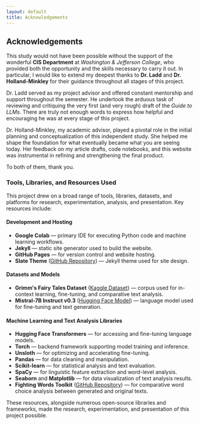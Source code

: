 ```yaml
---
layout: default
title: Acknowledgements
---
```


## Acknowledgements

This study would not have been possible without the support of the wonderful **CIS Department** at *Washington & Jefferson College*, who provided both the opportunity and the skills necessary to carry it out. In particular, I would like to extend my deepest thanks to **Dr. Ladd** and **Dr. Holland-Minkley** for their guidance throughout all stages of this project.

Dr. Ladd served as my project advisor and offered constant mentorship and support throughout the semester. He undertook the arduous task of reviewing and critiquing the very first (and very rough) draft of the *Guide to LLMs*. There are truly not enough words to express how helpful and encouraging he was at every stage of this project.

Dr. Holland-Minkley, my academic advisor, played a pivotal role in the initial planning and conceptualization of this independent study. She helped me shape the foundation for what eventually became what you are seeing today. Her feedback on my article drafts, code notebooks, and this website was instrumental in refining and strengthening the final product.

To both of them, thank you.

### Tools, Libraries, and Resources Used

This project drew on a broad range of tools, libraries, datasets, and platforms for research, experimentation, analysis, and presentation. Key resources include:

#### Development and Hosting
- **Google Colab** — primary IDE for executing Python code and machine learning workflows.
- **Jekyll** — static site generator used to build the website.
- **GitHub Pages** — for version control and website hosting.
- **Slate Theme** ([GitHub Repository](https://github.com/pages-themes/slate)) — Jekyll theme used for site design.

#### Datasets and Models
- **Grimm's Fairy Tales Dataset** ([Kaggle Dataset](https://www.kaggle.com/datasets/tschomacker/grimms-fairy-tales)) — corpus used for in-context learning, fine-tuning, and comparative text analysis.
- **Mistral-7B Instruct v0.3** ([Hugging Face Model](https://huggingface.co/mistralai/Mistral-7B-Instruct-v0.3)) — language model used for fine-tuning and text generation.

#### Machine Learning and Text Analysis Libraries
- **Hugging Face Transformers** — for accessing and fine-tuning language models.
- **Torch** — backend framework supporting model training and inference.
- **Unsloth** — for optimizing and accelerating fine-tuning.
- **Pandas** — for data cleaning and manipulation.
- **Scikit-learn** — for statistical analysis and text evaluation.
- **SpaCy** — for linguistic feature extraction and word-level analysis.
- **Seaborn** and **Matplotlib** — for data visualization of text analysis results.
- **Fighting Words Toolkit** ([GitHub Repository](https://github.com/jmhessel/FightingWords)) — for comparative word choice analysis between generated and original texts.



These resources, alongside numerous open-source libraries and frameworks, made the research, experimentation, and presentation of this project possible.

